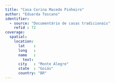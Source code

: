 ```yaml
---
title: "Casa Corina Macedo Pinheiro"
author: "Eduarda Toscano"
identifier:
  - source: "Documentário de casas tradicionais"
    refid : 72
coverage:
  spatial:
    location:
      lat    :
      long   :
      name   :
        text:
      city   : "Monte Alegre"
      state  : "Goiás"
      country: "BR"
---
```


